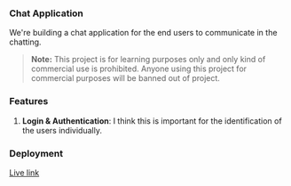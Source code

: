 ### Chat Application
We're building a chat application for the end users to communicate in the chatting. 

> **Note:** This project is for learning purposes only and only kind of commercial use is prohibited. Anyone using this project for commercial purposes will be banned out of project.

### Features
1. **Login & Authentication**: I think this is important for the identification of the users individually. 

### Deployment
[Live link](https://admirable-profiterole-c60018.netlify.app)
